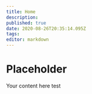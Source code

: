 ```yaml
---
title: Home
description: 
published: true
date: 2020-08-26T20:35:14.095Z
tags: 
editor: markdown
---
```


# Placeholder
Your content here
test